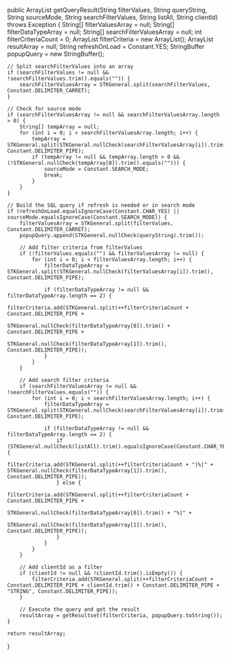 public ArrayList getQueryResult(String filterValues, String queryString, String sourceMode, String searchFilterValues, String listAll, String clientId) throws Exception {
    String[] filterValuesArray = null;
    String[] filterDataTypeArray = null;
    String[] searchFilterValuesArray = null;
    int filterCriteriaCount = 0;
    ArrayList filterCriteria = new ArrayList();
    ArrayList resultArray = null;
    String refreshOnLoad = Constant.YES;
    StringBuffer popupQuery = new StringBuffer();

    // Split searchFilterValues into an array
    if (searchFilterValues != null && !searchFilterValues.trim().equals("")) {
        searchFilterValuesArray = STKGeneral.split(searchFilterValues, Constant.DELIMITER_CARRET);
    }

    // Check for source mode
    if (searchFilterValuesArray != null && searchFilterValuesArray.length > 0) {
        String[] tempArray = null;
        for (int i = 0; i < searchFilterValuesArray.length; i++) {
            tempArray = STKGeneral.split(STKGeneral.nullCheck(searchFilterValuesArray[i]).trim(), Constant.DELIMITER_PIPE);
            if (tempArray != null && tempArray.length > 0 && (!STKGeneral.nullCheck(tempArray[0]).trim().equals(""))) {
                sourceMode = Constant.SEARCH_MODE;
                break;
            }
        }
    }

    // Build the SQL query if refresh is needed or in search mode
    if (refreshOnLoad.equalsIgnoreCase(Constant.CHAR_YES) || sourceMode.equalsIgnoreCase(Constant.SEARCH_MODE)) {
        filterValuesArray = STKGeneral.split(filterValues, Constant.DELIMITER_CARRET);
        popupQuery.append(STKGeneral.nullCheck(queryString).trim());

        // Add filter criteria from filterValues
        if (!filterValues.equals("") && filterValuesArray != null) {
            for (int i = 0; i < filterValuesArray.length; i++) {
                filterDataTypeArray = STKGeneral.split(STKGeneral.nullCheck(filterValuesArray[i]).trim(), Constant.DELIMITER_PIPE);

                if (filterDataTypeArray != null && filterDataTypeArray.length == 2) {
                    filterCriteria.add(STKGeneral.split(++filterCriteriaCount + Constant.DELIMITER_PIPE +
                        STKGeneral.nullCheck(filterDataTypeArray[0]).trim() + Constant.DELIMITER_PIPE +
                        STKGeneral.nullCheck(filterDataTypeArray[1]).trim(), Constant.DELIMITER_PIPE));
                }
            }
        }

        // Add search filter criteria
        if (searchFilterValuesArray != null && !searchFilterValues.equals("")) {
            for (int i = 0; i < searchFilterValuesArray.length; i++) {
                filterDataTypeArray = STKGeneral.split(STKGeneral.nullCheck(searchFilterValuesArray[i]).trim(), Constant.DELIMITER_PIPE);

                if (filterDataTypeArray != null && filterDataTypeArray.length == 2) {
                    if (STKGeneral.nullCheck(listAll).trim().equalsIgnoreCase(Constant.CHAR_YES)) {
                        filterCriteria.add(STKGeneral.split(++filterCriteriaCount + "|%|" + STKGeneral.nullCheck(filterDataTypeArray[1]).trim(), Constant.DELIMITER_PIPE));
                    } else {
                        filterCriteria.add(STKGeneral.split(++filterCriteriaCount + Constant.DELIMITER_PIPE +
                            STKGeneral.nullCheck(filterDataTypeArray[0]).trim() + "%|" +
                            STKGeneral.nullCheck(filterDataTypeArray[1]).trim(), Constant.DELIMITER_PIPE));
                    }
                }
            }
        }

        // Add clientId as a filter
        if (clientId != null && !clientId.trim().isEmpty()) {
            filterCriteria.add(STKGeneral.split(++filterCriteriaCount + Constant.DELIMITER_PIPE + clientId.trim() + Constant.DELIMITER_PIPE + "STRING", Constant.DELIMITER_PIPE));
        }

        // Execute the query and get the result
        resultArray = getResultset(filterCriteria, popupQuery.toString());
    }

    return resultArray;
}
